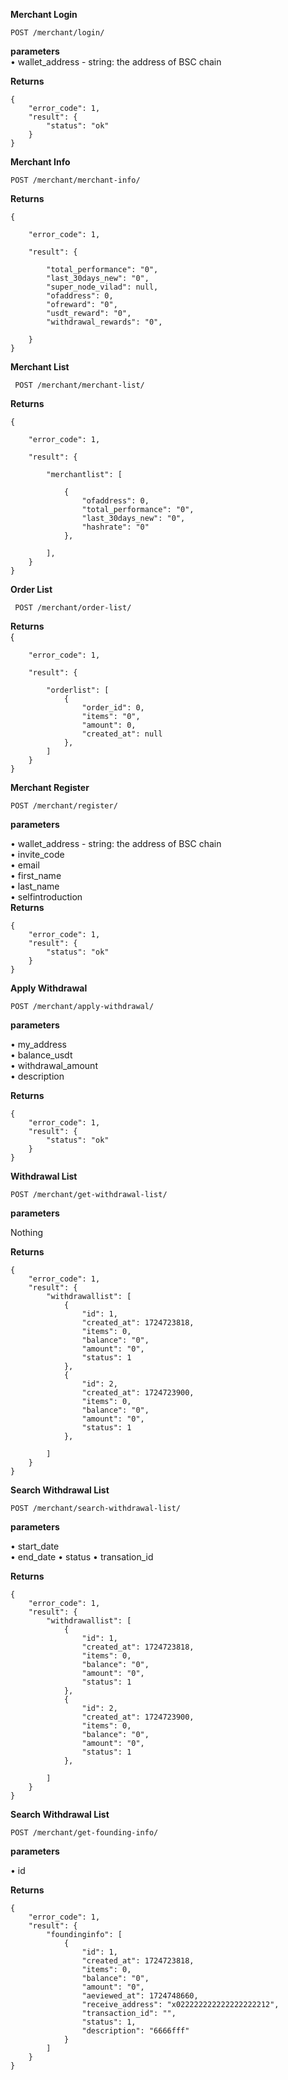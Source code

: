 **Merchant Login**

    POST /merchant/login/


**parameters**  
• wallet_address - string: the address of BSC chain
  
**Returns**  

    {
        "error_code": 1,
        "result": {
            "status": "ok"
        }
    }

**Merchant Info**  

    POST /merchant/merchant-info/
    
**Returns**  

    {  

        "error_code": 1,  
        
        "result": {  
        
            "total_performance": "0",  
            "last_30days_new": "0",  
            "super_node_vilad": null,  
            "ofaddress": 0,  
            "ofreward": "0",  
            "usdt_reward": "0",  
            "withdrawal_rewards": "0",  
            
        }
    }  
**Merchant List**  

     POST /merchant/merchant-list/
     
**Returns**

    {  

        "error_code": 1,  
        
        "result": {  

            "merchantlist": [  
            
                {  
                    "ofaddress": 0,  
                    "total_performance": "0",  
                    "last_30days_new": "0",  
                    "hashrate": "0"  
                },  
                
            ],  
        }
    }  
**Order List**  
    
     POST /merchant/order-list/
     
**Returns**  
    {  

        "error_code": 1,  
        
        "result": {  
 
            "orderlist": [
                {
                    "order_id": 0,
                    "items": "0",
                    "amount": 0,
                    "created_at": null
                },
            ]
        }
    }  

**Merchant Register**

    POST /merchant/register/

**parameters**
  
• wallet_address - string: the address of BSC chain  
• invite_code  
• email  
• first_name  
• last_name  
• selfintroduction  
**Returns**  

    {
        "error_code": 1,
        "result": {
            "status": "ok"
        }
    }

**Apply Withdrawal**
  
    POST /merchant/apply-withdrawal/

**parameters**

  
• my_address  
• balance_usdt  
• withdrawal_amount  
• description  

**Returns**  

    {
        "error_code": 1,
        "result": {
            "status": "ok"
        }
    }

**Withdrawal List**
  
    POST /merchant/get-withdrawal-list/

**parameters**

Nothing

**Returns**  

    {
        "error_code": 1,
        "result": {
            "withdrawallist": [
                {
                    "id": 1,
                    "created_at": 1724723818,
                    "items": 0,
                    "balance": "0",
                    "amount": "0",
                    "status": 1
                },
                {
                    "id": 2,
                    "created_at": 1724723900,
                    "items": 0,
                    "balance": "0",
                    "amount": "0",
                    "status": 1
                },
                
            ]
        }
    }

**Search Withdrawal List**
  
    POST /merchant/search-withdrawal-list/

**parameters**

• start_date  
• end_date 
• status 
• transation_id

**Returns**  

    {
        "error_code": 1,
        "result": {
            "withdrawallist": [
                {
                    "id": 1,
                    "created_at": 1724723818,
                    "items": 0,
                    "balance": "0",
                    "amount": "0",
                    "status": 1
                },
                {
                    "id": 2,
                    "created_at": 1724723900,
                    "items": 0,
                    "balance": "0",
                    "amount": "0",
                    "status": 1
                },
                
            ]
        }
    }

**Search Withdrawal List**
  
    POST /merchant/get-founding-info/

**parameters**

• id

**Returns**  

    {
        "error_code": 1,
        "result": {
            "foundinginfo": [
                {
                    "id": 1,
                    "created_at": 1724723818,
                    "items": 0,
                    "balance": "0",
                    "amount": "0",
                    "aeviewed_at": 1724748660,
                    "receive_address": "x022222222222222222212",
                    "transaction_id": "",
                    "status": 1,
                    "description": "6666fff"
                }
            ]
        }
    }
